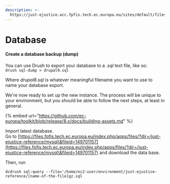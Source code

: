 ```yaml
---
description: >-
  https://just-ejustice.acc.fpfis.tech.ec.europa.eu/sites/default/files/acc.sql.gz
---
```


# Database

#### Create a database backup (dump)

You can use Drush to export your database to a _.sql_ text file, like so:\
`drush sql-dump > drupal9.sql`

Where _drupal8.sql_ is whatever meaningful filename you want to use to name your database export.

We're now ready to set up the new instance. The process will be unique to your environment, but you should be able to follow the next steps, at least in general.

{% embed url="https://github.com/ec-europa/toolkit/blob/release/8.x/docs/building-assets.md" %}

Import latest database.\
Go to [https://files.fpfis.tech.ec.europa.eu/index.php/apps/files/?dir=/just-ejustice-reference/mysql\&fileid=149701157](https://files.fpfis.tech.ec.europa.eu/index.php/apps/files/?dir=/just-ejustice-reference/mysql\&fileid=149701157) and download the data base.

Then, run&#x20;

`dcdrush sql:query --file='/home/ec2-user/environment/just-ejustice-reference/[name-of-the-file]gz.sql`
